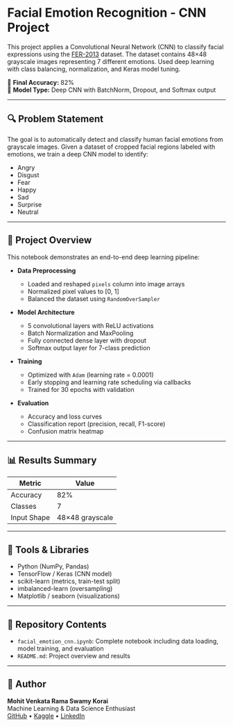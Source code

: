 
# Facial Emotion Recognition - CNN Project

This project applies a Convolutional Neural Network (CNN) to classify facial expressions using the [FER-2013](https://www.kaggle.com/datasets/msambare/fer2013) dataset. The dataset contains 48×48 grayscale images representing 7 different emotions. Used deep learning with class balancing, normalization, and Keras model tuning.

🎯 **Final Accuracy:** 82%  
🧠 **Model Type:** Deep CNN with BatchNorm, Dropout, and Softmax output

---

## 🔍 Problem Statement

The goal is to automatically detect and classify human facial emotions from grayscale images. Given a dataset of cropped facial regions labeled with emotions, we train a deep CNN model to identify:

- Angry
- Disgust
- Fear
- Happy
- Sad
- Surprise
- Neutral

---

## 📂 Project Overview

This notebook demonstrates an end-to-end deep learning pipeline:

- **Data Preprocessing**
  - Loaded and reshaped `pixels` column into image arrays
  - Normalized pixel values to [0, 1]
  - Balanced the dataset using `RandomOverSampler`

- **Model Architecture**
  - 5 convolutional layers with ReLU activations
  - Batch Normalization and MaxPooling
  - Fully connected dense layer with dropout
  - Softmax output layer for 7-class prediction

- **Training**
  - Optimized with `Adam` (learning rate = 0.0001)
  - Early stopping and learning rate scheduling via callbacks
  - Trained for 30 epochs with validation

- **Evaluation**
  - Accuracy and loss curves
  - Classification report (precision, recall, F1-score)
  - Confusion matrix heatmap

---

## 📊 Results Summary

| Metric       | Value |
|--------------|-------|
| Accuracy     | 82%   |
| Classes      | 7     |
| Input Shape  | 48×48 grayscale |

---

## 🧰 Tools & Libraries

- Python (NumPy, Pandas)
- TensorFlow / Keras (CNN model)
- scikit-learn (metrics, train-test split)
- imbalanced-learn (oversampling)
- Matplotlib / seaborn (visualizations)

---

## 📁 Repository Contents

- `facial_emotion_cnn.ipynb`: Complete notebook including data loading, model training, and evaluation
- `README.md`: Project overview and results

---

## 📌 Author

**Mohit Venkata Rama Swamy Korai**  
Machine Learning & Data Science Enthusiast  
[GitHub](https://github.com/mohitkorai) • [Kaggle](https://www.kaggle.com/mohitkorai) • [LinkedIn](https://www.linkedin.com/in/venkatasw/)
